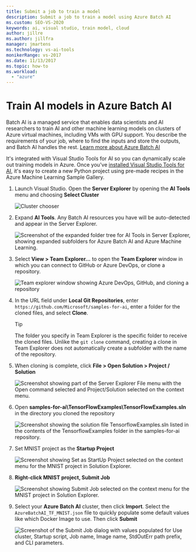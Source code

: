 ```yaml
---
title: Submit a job to train a model
description: Submit a job to train a model using Azure Batch AI
ms.custom: SEO-VS-2020
keywords: ai, visual studio, train model, cloud
author: jillre
ms.author: jillfra
manager: jmartens
ms.technology: vs-ai-tools
monikerRange: vs-2017
ms.date: 11/13/2017
ms.topic: how-to
ms.workload:
  - "azure"
---
```

# Train AI models in Azure Batch AI

Batch AI is a managed service that enables data scientists and AI researchers to train AI and other machine learning models on clusters of Azure virtual machines, including VMs with GPU support. You describe the requirements of your job, where to find the inputs and store the outputs, and Batch AI handles the rest. [Learn more about Azure Batch AI](/azure/batch-ai/overview)

It's integrated with Visual Studio Tools for AI so you can dynamically scale out training models in Azure.  Once you've [installed Visual Studio Tools for AI](installation.md), it's easy to create a new Python project using pre-made recipes in the Azure Machine Learning Sample Gallery.

1. Launch Visual Studio. Open the **Server Explorer** by opening the **AI Tools** menu and choosing **Select Cluster**

    ![Cluster chooser](media/train-model/select-cluster.png)

2. Expand **AI Tools**. Any Batch AI resources you have will be auto-detected and appear in the Server Explorer.

    ![Screenshot of the expanded folder tree for AI Tools in Server Explorer, showing expanded subfolders for Azure Batch AI and Azure Machine Learning.](media/train-model/batchai.png)

3. Select **View > Team Explorer...** to open the **Team Explorer** window in which you can connect to GitHub or Azure DevOps, or clone a repository.

    ![Team explorer window showing Azure DevOps, GitHub, and cloning a repository](media/train-model/team-explorer-devops.png)

4. In the URL field under **Local Git Repositories**, enter `https://github.com/Microsoft/samples-for-ai`, enter a folder for the cloned files, and select **Clone**.

    > [!Tip]
    > The folder you specify in Team Explorer is the specific folder to receive the cloned files. Unlike the `git clone` command, creating a clone in Team Explorer does not automatically create a subfolder with the name of the repository.

5. When cloning is complete, click **File > Open Solution > Project / Solution**

    ![Screenshot showing part of the Server Explorer File menu with the Open command selected and Project/Solution selected on the context menu.](media/train-model/open-solution.png)

6. Open **samples-for-ai\TensorFlowExamples\TensorFlowExamples.sln** in the directory you cloned the repository

    ![Screenshot showing the solution file TensorflowExamples.sln listed in the contents of the TensorflowExamples folder in the samples-for-ai repository.](media/train-model/tensorflowexamples.png)

7. Set MNIST project as the **Startup Project**

    ![Screenshot showing Set as StartUp Project selected on the context menu for the MNIST project in Solution Explorer.](media/train-model/mnist-startup.png)

8. <strong>Right-click **MNIST project,** **Submit Job**</strong>

    ![Screenshot showing Submit Job selected on the context menu for the MNIST project in Solution Explorer.](media/train-model/submit-job.png)
9. Select your **Azure Batch AI** cluster, then click **Import**. Select the `AzureBatchAI_TF_MNIST.json` file to quickly populate some default values like which Docker Image to use. Then click **Submit**

    ![Screenshot of the Submit Job dialog with values populated for Use cluster, Startup script, Job name, Image name, StdOutErr path prefix, and CLI parameters.](media/train-model/submit-batch.png)
